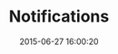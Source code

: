 ---
layout: post
title:  "Notifications"
date:   2015-06-27 16:00:20
categories: GitHub
tags: notifications list empty
screenshot: github-notifications-1.jpg
alt-screenshots: 
- github-notifications-1-empty.jpg 
- github-notifications-1-filter.jpg
---